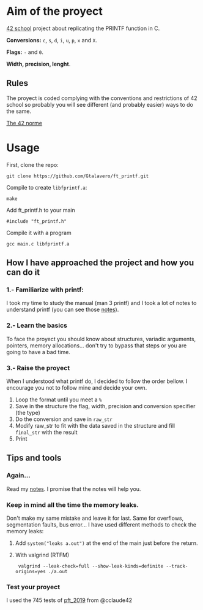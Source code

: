 # Aim of the proyect
[42 school][1] project about replicating the PRINTF function in C.

**Conversions:** `c`, `s`, `d`, `i`, `u`, `p`, `x` and `X`.

**Flags:** `-` and `0`.

**Width, precision, lenght**.

## Rules
The proyect is coded complying with the conventions and restrictions of 42 school so probably you will see different (and probably easier) ways to do the same.

[The 42 norme][2]

# Usage
First, clone the repo:

    git clone https://github.com/Gtalavero/ft_printf.git

Compile to create `libfprintf.a`:
 
    make

Add ft_printf.h to your main

    #include "ft_printf.h"
    
Compile it with a program

    gcc main.c libfprintf.a

## How I have approached the project and how you can do it
### 1.- Familiarize with printf:
I took my time to study the manual (man 3 printf) and I took a lot of notes to understand printf (you can see those [notes](NOTES.md)).

### 2.- Learn the basics
To face the proyect you should know about structures, variadic arguments, pointers, memory allocations... don't try to bypass that steps or you are going to have a bad time.

### 3.- Raise the proyect
When I understood what printf do, I decided to follow the order bellow. I encourage you not to follow mine and decide your own.
1. Loop the format until you meet a `%`
2. Save in the structure the flag, width, precision and conversion specifier (the type)
3. Do the conversion and save in `raw_str`
4. Modify raw_str to fit with the data saved in the structure and fill `final_str` with the result
5. Print

## Tips and tools
### Again...
Read my [notes](NOTES.md). I promise that the notes will help you.
### Keep in mind all the time the memory leaks. 
Don't make my same mistake and leave it for last. Same for overflows, segmentation faults, bus error...
I have used different methods to check the memory leaks:
1. Add `system("leaks a.out")` at the end of the main just before the return.
2. With valgrind (RTFM)

        valgrind --leak-check=full --show-leak-kinds=definite --track-origins=yes ./a.out

### Test your proyect
I used the 745 tests of [pft_2019][3] from @cclaude42

[1]: https://www.42madrid.com/ "42 Madrid"
[2]: https://cdn.intra.42.fr/pdf/pdf/960/norme.en.pdf
[3]: https://github.com/cclaude42/PFT_2019



